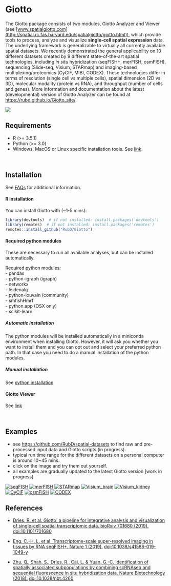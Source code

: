 
<!-- README.md is generated from README.Rmd. Please edit that file -->

<!-- This line is from RStudio -->

# Giotto

<!-- badges: start -->

<!-- badges: end -->

The Giotto package consists of two modules, Giotto Analyzer and Viewer
(see
[www.spatialgiotto.com](http://spatial.rc.fas.harvard.edu/spatialgiotto/giotto.html)),
which provide tools to process, analyze and visualize **single-cell
spatial expression** data. The underlying framework is generalizable to
virtually all currently available spatial datasets. We recently
demonstrated the general applicability on 10 different datasets created
by 9 different state-of-the-art spatial technologies, including *in
situ* hybridization (seqFISH+, merFISH, osmFISH), sequencing (Slide-seq,
Visium, STARmap) and imaging-based multiplexing/proteomics (CyCIF, MIBI,
CODEX). These technologies differ in terms of resolution (single cell vs
multiple cells), spatial dimension (2D vs 3D), molecular modality
(protein vs RNA), and throughput (number of cells and genes). More
information and documentation about the latest (developmental) version
of Giotto Analyzer can be found at
<https://rubd.github.io/Giotto_site/>.

<img src="inst/images/general_figs/overview_datasets.png" />

## Requirements

  - R (\>= 3.5.1)
  - Python (\>= 3.0)
  - Windows, MacOS or Linux specific installation tools. See
    [link](https://support.rstudio.com/hc/en-us/articles/200486498-Package-Development-Prerequisites).

 

## Installation

See [FAQs](https://rubd.github.io/Giotto_site/articles/faqs.html) for
additional information.

#### R installation

You can install Giotto with (\~1-5 mins):

``` r
library(devtools)  # if not installed: install.packages('devtools')
library(remotes)  # if not installed: install.packages('remotes')
remotes::install_github("RubD/Giotto")
```

#### Required python modules

These are necessary to run all available analyses, but can be installed
automatically.

Required python modules:  
\- pandas  
\- python-igraph (igraph)  
\- networkx  
\- leidenalg  
\- python-louvain (community)  
\- smfishHmrf  
\- python.app (OSX only)  
\- scikit-learn

##### Automatic installation

The python modules will be installed automatically in a miniconda
environment when installing Giotto. However, it will ask you whether you
want to install them and you can opt out and select your preferred
python path. In that case you need to do a manual installation of the
python modules.

##### Manual installation

See [python
installation](https://rubd.github.io/Giotto_site/articles/installation_issues.html#python-manual-installation)

#### Giotto Viewer

See
[link](http://spatial.rc.fas.harvard.edu/spatialgiotto/giotto.install.native.html)

 

## Examples

  - see <https://github.com/RubD/spatial-datasets> to find raw and
    pre-processed input data and Giotto scripts (in progress).
  - typical run time range for the different datasets on a personal
    computer is around 10\~45 mins.  
  - click on the image and try them out yourself.  
  - all examples are gradually updated to the latest Giotto version
    \[work in progress\]

[![seqFISH](./inst/images/general_figs/cortex_image_summary.png)](https://rubd.github.io/Giotto_site/articles/mouse_seqFISH_cortex_200319.html)
[![merFISH](./inst/images/general_figs/merFISH_hypoth_image_summary.png)](https://rubd.github.io/Giotto_site/articles/mouse_merFISH_hypoth_preoptic_region_200326.html)
[![STARmap](./inst/images/general_figs/starmap_cortex_image_summary.png)](https://rubd.github.io/Giotto_site/articles/mouse_starmap_cortex.html)
[![Visium\_brain](./inst/images/general_figs/visium_brain_image_summary.png)](https://rubd.github.io/Giotto_site/articles/mouse_visium_brain_200325.html)
[![Visium\_kidney](./inst/images/general_figs/visium_kidney_image_summary.png)](https://rubd.github.io/Giotto_site/articles/mouse_visium_kidney_200326.html)
[![CyCIF](./inst/images/general_figs/cyCIF_PDAC_image_summary.png)](https://rubd.github.io/Giotto_site/articles/human_cycif_PDAC_200322.html)
[![osmFISH](./inst/images/general_figs/osmFISH_SS_cortex_image_summary.png)](https://rubd.github.io/Giotto_site/articles/mouse_osmFISH_SScortex.html)
[![CODEX](./inst/images/general_figs/CODEX_spleen_image_summary.png)](https://rubd.github.io/Giotto_site/articles/mouse_CODEX_spleen.html)

## References

  - [Dries, R. et al. Giotto, a pipeline for integrative analysis and
    visualization of single-cell spatial transcriptomic data.
    bioRxiv 701680
    (2019).](https://www.biorxiv.org/content/10.1101/701680v2)
    <doi:10.1101/701680>

  - [Eng, C.-H. L. et al. Transcriptome-scale super-resolved imaging in
    tissues by RNA seqFISH+. Nature 1
    (2019).](https://www.nature.com/articles/s41586-019-1049-y)
    <doi:10.1038/s41586-019-1049-y>

  - [Zhu, Q., Shah, S., Dries, R., Cai, L. & Yuan, G.-C. Identification
    of spatially associated subpopulations by combining scRNAseq and
    sequential fluorescence in situ hybridization data. Nature
    Biotechnology (2018).](https://www.nature.com/articles/nbt.4260)
    <doi:10.1038/nbt.4260>
